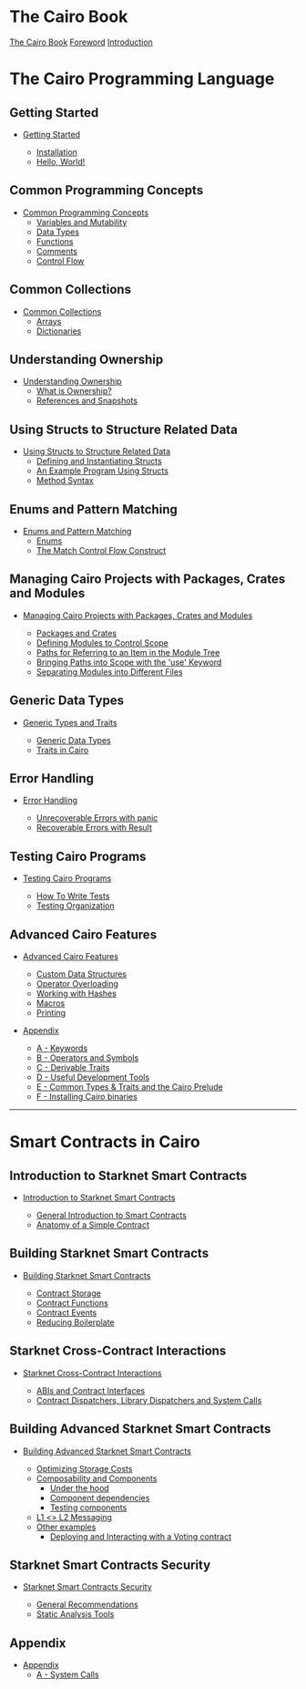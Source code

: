 # The Cairo Book

[The Cairo Book](title-page.md)
[Foreword](ch00-01-foreword.md)
[Introduction](ch00-00-introduction.md)

# The Cairo Programming Language

## Getting Started

- [Getting Started](ch01-00-getting-started.md)

  - [Installation](ch01-01-installation.md)
  - [Hello, World!](ch01-02-hello-world.md)

## Common Programming Concepts

- [Common Programming Concepts](ch02-00-common-programming-concepts.md)
  - [Variables and Mutability](ch02-01-variables-and-mutability.md)
  - [Data Types](ch02-02-data-types.md)
  - [Functions](ch02-03-functions.md)
  - [Comments](ch02-04-comments.md)
  - [Control Flow](ch02-05-control-flow.md)

## Common Collections

- [Common Collections](ch03-00-common-collections.md)
  - [Arrays](ch03-01-arrays.md)
  - [Dictionaries](ch03-02-dictionaries.md)

## Understanding Ownership

- [Understanding Ownership](ch04-00-understanding-ownership.md)
  - [What is Ownership?](ch04-01-what-is-ownership.md)
  - [References and Snapshots](ch04-02-references-and-snapshots.md)

## Using Structs to Structure Related Data

- [Using Structs to Structure Related Data](ch05-00-using-structs-to-structure-related-data.md)
  - [Defining and Instantiating Structs](ch05-01-defining-and-instantiating-structs.md)
  - [An Example Program Using Structs](ch05-02-an-example-program-using-structs.md)
  - [Method Syntax](ch05-03-method-syntax.md)

## Enums and Pattern Matching

- [Enums and Pattern Matching](ch06-00-enums-and-pattern-matching.md)
  - [Enums](ch06-01-enums.md)
  - [The Match Control Flow Construct](ch06-02-the-match-control-flow-construct.md)

## Managing Cairo Projects with Packages, Crates and Modules

- [Managing Cairo Projects with Packages, Crates and Modules](ch07-00-managing-cairo-projects-with-packages-crates-and-modules.md)

  - [Packages and Crates](ch07-01-packages-and-crates.md)
  - [Defining Modules to Control Scope](ch07-02-defining-modules-to-control-scope.md)
  - [Paths for Referring to an Item in the Module Tree](ch07-03-paths-for-referring-to-an-item-in-the-module-tree.md)
  - [Bringing Paths into Scope with the 'use' Keyword](ch07-04-bringing-paths-into-scope-with-the-use-keyword.md)
  - [Separating Modules into Different Files](ch07-05-separating-modules-into-different-files.md)

## Generic Data Types

- [Generic Types and Traits](ch08-00-generic-types-and-traits.md)

  - [Generic Data Types](ch08-01-generic-data-types.md)
  - [Traits in Cairo](ch08-02-traits-in-cairo.md)

## Error Handling

- [Error Handling](ch09-00-error-handling.md)

  - [Unrecoverable Errors with panic](ch09-01-unrecoverable-errors-with-panic.md)
  - [Recoverable Errors with Result](ch09-02-recoverable-errors.md)

## Testing Cairo Programs

- [Testing Cairo Programs](ch10-00-testing-cairo-programs.md)

  - [How To Write Tests](ch10-01-how-to-write-tests.md)
  - [Testing Organization](ch10-02-test-organization.md)

## Advanced Cairo Features

- [Advanced Cairo Features](ch11-00-advanced-features.md)

  - [Custom Data Structures](ch11-01-custom-data-structures.md)
  - [Operator Overloading](ch11-04-operator-overloading.md)
  - [Working with Hashes](ch11-05-hash.md)
  - [Macros](ch11-06-macros.md)
  - [Printing](ch11-09-printing.md)

<!--  - [Using Arrays inside Dictionaries](ch11-02-using-arrays-inside-dictionaries.md) -->
<!--  - [Smart Pointers](ch11-03-smart-pointers.md) -->
<!--  - [Inlining in Cairo](ch11-07-inlining-in-cairo.md) -->
<!--  - [Gas optimisation](ch11-08-gas-optimisation.md) -->

- [Appendix](appendix-00.md)

  - [A - Keywords](appendix-01-keywords.md)
  - [B - Operators and Symbols](appendix-02-operators-and-symbols.md)
  - [C - Derivable Traits](appendix-03-derivable-traits.md)
  - [D - Useful Development Tools](appendix-04-useful-development-tools.md)
  - [E - Common Types & Traits and the Cairo Prelude](appendix-05-common-types-and-traits-and-cairo-prelude.md)
  - [F - Installing Cairo binaries](appendix-06-cairo-binaries.md)

---

# Smart Contracts in Cairo

## Introduction to Starknet Smart Contracts

- [Introduction to Starknet Smart Contracts](./ch12-00-introduction-to-starknet-smart-contracts.md)

  - [General Introduction to Smart Contracts](./ch12-01-general-introduction-to-smart-contracts.md)
  - [Anatomy of a Simple Contract](./ch12-02-anatomy-of-a-simple-contract.md)

## Building Starknet Smart Contracts

- [Building Starknet Smart Contracts](./ch13-00-building-starknet-smart-contracts.md)

  - [Contract Storage](./ch13-01-contract-storage.md)
  - [Contract Functions](./ch13-02-contract-functions.md)
  - [Contract Events](./ch13-03-contract-events.md)
  - [Reducing Boilerplate](./ch13-04-reducing-boilerplate.md)

## Starknet Cross-Contract Interactions

- [Starknet Cross-Contract Interactions](./ch14-00-starknet-cross-contract-interactions.md)

  - [ABIs and Contract Interfaces](./ch14-01-abis-and-contract-interfaces.md)
  - [Contract Dispatchers, Library Dispatchers and System Calls](./ch14-02-contract-dispatchers-library-dispatchers-and-system-calls.md)

## Building Advanced Starknet Smart Contracts

- [Building Advanced Starknet Smart Contracts](./ch15-00-building-advanced-starknet-smart-contracts.md)

  - [Optimizing Storage Costs](./ch15-01-optimizing-storage-costs.md)
  - [Composability and Components](./ch15-02-composability-and-components.md)
    - [Under the hood](./ch15-02-01-under-the-hood.md)
    - [Component dependencies](./ch15-02-02-component-dependencies.md)
    - [Testing components](./ch15-02-03-testing-components.md)
  - [L1 <> L2 Messaging](./ch15-04-L1-L2-messaging.md)
  - [Other examples](./ch15-06-other-examples.md)
    - [Deploying and Interacting with a Voting contract](./ch15-06-01-deploying-and-interacting-with-a-voting-contract.md)

  <!-- - [Upgradability](./ch15-03-upgradability.md) -->
  <!-- - [Oracle Interactions](./ch15-05-oracle-interactions.md) -->
  <!-- - [Price Feeds](./ch15-05-01-price-feeds.md) -->
  <!-- - [Randomness](./ch15-05-02-randomness.md) -->

## Starknet Smart Contracts Security

- [Starknet Smart Contracts Security](./ch16-00-starknet-smart-contracts-security.md)

  - [General Recommendations](./ch16-01-general-recommendations.md)
  - [Static Analysis Tools](./ch16-03-static-analysis-tools.md)

  <!-- - [Testing Smart Contracts with Starknet Foundry](./ch16-02-testing-smart-contracts-with-starknet-foundry.md) -->
  <!-- - [Formal Verification](./ch16-04-formal-verification.md) -->

## Appendix

- [Appendix](appendix-00.md)
  - [A - System Calls](appendix-07-system-calls.md)
